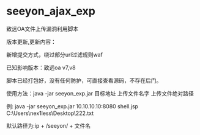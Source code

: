 # seeyon_ajax_exp

致远OA文件上传漏洞利用脚本

版本更新,更新内容：

新增提交方式，绕过部分url过滤规则waf

已知影响版本：致远oa v7,v8

脚本已经打包好，没有任何防护，可直接查看源码，不存在后门。

使用方法：java -jar seeyon_exp.jar 目标地址 上传文件名字 上传文件绝对路径

例:      java -jar seeyon_exp.jar 10.10.10.10:8080 shell.jsp C:\Users\nex1less\Desktop\222.txt

默认路径为:ip + /seeyon/ + 文件名


